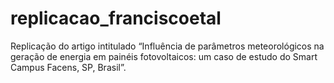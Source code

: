 # replicacao_franciscoetal
Replicação do artigo intitulado “Influência de parâmetros meteorológicos na geração de energia em painéis fotovoltaicos: um caso de estudo do Smart Campus Facens, SP, Brasil”.
